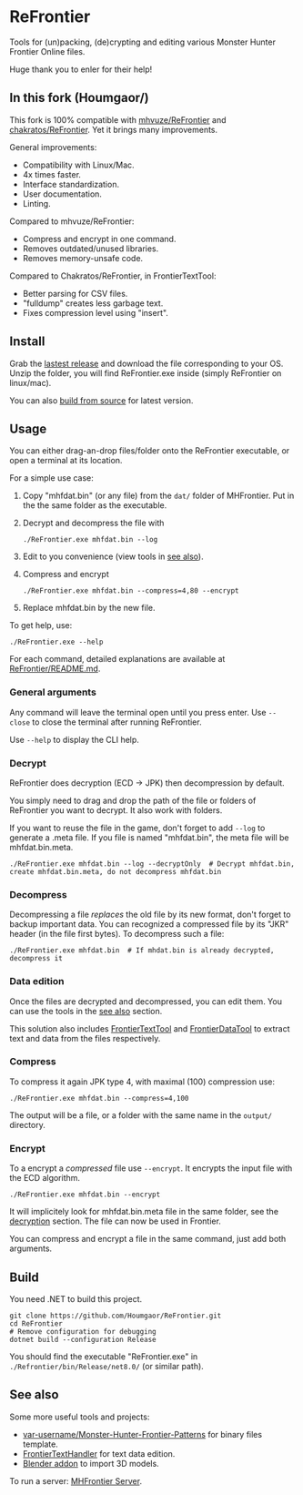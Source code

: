 # ReFrontier

Tools for (un)packing, (de)crypting and editing various Monster Hunter Frontier Online files.

Huge thank you to enler for their help!

## In this fork (Houmgaor/)

This fork is 100% compatible with [mhvuze/ReFrontier](https://github.com/mhvuze/ReFrontier) and [chakratos/ReFrontier](https://github.com/Chakratos/ReFrontier).
Yet it brings many improvements.

General improvements:

- Compatibility with Linux/Mac.
- 4x times faster.
- Interface standardization.
- User documentation.
- Linting.

Compared to mhvuze/ReFrontier:

- Compress and encrypt in one command.
- Removes outdated/unused libraries.
- Removes memory-unsafe code.

Compared to Chakratos/ReFrontier, in FrontierTextTool:

- Better parsing for CSV files.
- "fulldump" creates less garbage text.
- Fixes compression level using "insert".

## Install

Grab the [lastest release](https://github.com/Houmgaor/ReFrontier/releases) and download the file corresponding to your OS.
Unzip the folder, you will find ReFrontier.exe inside (simply ReFrontier on linux/mac).

You can also [build from source](#build) for latest version.

## Usage

You can either drag-an-drop files/folder onto the ReFrontier executable,
or open a terminal at its location.

For a simple use case:

1. Copy "mhfdat.bin" (or any file) from the `dat/` folder of MHFrontier.
Put in the the same folder as the executable.
2. Decrypt and decompress the file with

    ```shell
    ./ReFrontier.exe mhfdat.bin --log
    ```

3. Edit to you convenience (view tools in [see also](#see-also)).
4. Compress and encrypt

    ```shell
    ./ReFrontier.exe mhfdat.bin --compress=4,80 --encrypt
    ```

5. Replace mhfdat.bin by the new file.

To get help, use:

```shell
./ReFrontier.exe --help
```

For each command, detailed explanations are available at [ReFrontier/README.md](./ReFrontier/README.md).

### General arguments

Any command will leave the terminal open until you press enter.
Use ``--close`` to close the terminal after running ReFrontier.

Use ``--help`` to display the CLI help.

### Decrypt

ReFrontier does decryption (ECD → JPK) then decompression by default.

You simply need to drag and drop the path of the file or folders of ReFrontier you want to decrypt.
It also work with folders.

If you want to reuse the file in the game, don't forget to add ``--log`` to generate a .meta file.
If you file is named "mhfdat.bin", the meta file will be mhfdat.bin.meta.

```commandline
./ReFrontier.exe mhfdat.bin --log --decryptOnly  # Decrypt mhfdat.bin, create mhfdat.bin.meta, do not decompress mhfdat.bin
```

### Decompress

Decompressing a file *replaces* the old file by its new format, don't forget to backup important data.
You can recognized a compressed file by its "JKR" header (in the file first bytes).
To decompress such a file:

```commandline
./ReFrontier.exe mhfdat.bin  # If mhdat.bin is already decrypted, decompress it
```

### Data edition

Once the files are decrypted and decompressed, you can edit them.
You can use the tools in the [see also](#see-also) section.

This solution also includes [FrontierTextTool](./FrontierTextTool/README.md) and [FrontierDataTool](./FrontierDataTool/README.md) to extract text and data from the files respectively.

### Compress

To compress it again JPK type 4, with maximal (100) compression use:

```shell
./ReFrontier.exe mhfdat.bin --compress=4,100
```

The output will be a file, or a folder with the same name in the `output/` directory.

### Encrypt

To a encrypt a *compressed* file use ``--encrypt``.
It encrypts the input file with the ECD algorithm.

```shell
./ReFrontier.exe mhfdat.bin --encrypt
```

It will implicitely look for mhfdat.bin.meta file in the same folder, see the [decryption](#decrypt) section.
The file can now be used in Frontier.

You can compress and encrypt a file in the same command, just add both arguments.

## Build

You need .NET to build this project.

```commandline
git clone https://github.com/Houmgaor/ReFrontier.git
cd ReFrontier
# Remove configuration for debugging
dotnet build --configuration Release
```

You should find the executable "ReFrontier.exe" in `./Refrontier/bin/Release/net8.0/` (or similar path).

## See also

Some more useful tools and projects:

- [var-username/Monster-Hunter-Frontier-Patterns](https://github.com/var-username/Monster-Hunter-Frontier-Patterns) for binary files template.
- [FrontierTextHandler](https://github.com/Houmgaor/FrontierTextHandler) for text data edition.
- [Blender addon](https://github.com/Houmgaor/MHFrontier-Blender-Addon) to import 3D models.

To run a server: [MHFrontier Server](https://github.com/ZeruLight/Erupe).
